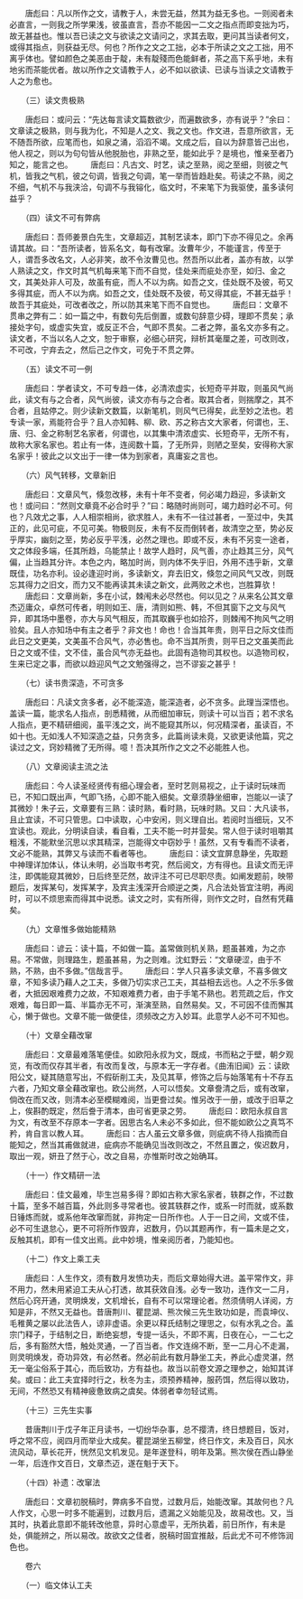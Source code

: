 <!-- { "loadSidebar": true } -->
　　唐彪曰：凡以所作之文，请教于人，未尝无益，然其为益无多也。一则阅者未必直言，一则我之所学果浅，彼虽直言，吾亦不能因一二文之指点而即变拙为巧，故无甚益也。惟以吾已读之文与欲读之文请问之，求其去取，更问其当读者何文，或得其指点，则获益无尽。何也？所作之文之工拙，必本于所读之文之工拙，用不离乎体也。譬如颜色之美恶由于靛，未有靛殘而色能鲜者，茶之高下系乎地，未有地劣而茶能优者。故以所作之文请教于人，必不如以欲读、已读与当读之文请教于人之为愈也。

　　（三）读文贵极熟

　　唐彪曰：或问云：“先达每言读文篇数欲少，而遍数欲多，亦有说乎？”余曰：文章读之极熟，则与我为化，不知是人之文、我之文也。作文进，吾意所欲言，无不随吾所欲，应笔而也，如泉之涌，滔滔不竭。文成之后，自以为辞意皆己出也，他人视之，则以为句句皆从他脱胎也，非熟之至，能如此乎？是境也，惟亲至者乃知之，能言之也。
　　唐彪曰：凡古文、时艺，读之至熟，阅之至细，则彼之气机，皆我之气机，彼之句调，皆我之句调，笔一举而皆趋赴矣。苟读之不熟，阅之不细，气机不与我浃洽，句调不与我镕化，临文时，不来笔下为我驱使，虽多读何益乎？

　　（四）读文不可有弊病

　　唐彪曰：吾师姜景白先生，文章超迈，其制艺读本，即门下亦不得见之。余再请其故。曰：“吾所读者，皆系名文，每有改窜。汝曹年少，不能谨言，传至于人，谓吾多改名文，人必非笑，故不令汝曹见也。然吾所以此者，盖亦有故，以学人熟读之文，作文时其气机每来笔下而不自觉，佳处来而疵处亦至，如归、金之文，其美处非人可及，故虽有疵，而人不以为病。如吾之文，佳处既不及彼，苟又多得其疵，而人不以为病。如吾之文，佳处既不及彼，苟又得其疵，不甚无益乎！故吾于其疵处，可改者改之，所以防其来笔下而不自觉也。
　　唐彪曰：文章不贯串之弊有二：如一篇之中，有数句先后倒置，或数句辞意少碍，理即不贯矣；承接处字句，或虚实失宜，或反正不合，气即不贯矣。二者之弊，虽名文亦多有之。读文者，不当以名人之文，恕于审察，必细心研究，辩析其毫厘之差，可改则改，不可改，宁弃去之，然后己之作文，可免于不贯之弊。

　　（五）读文不可一例

　　唐彪曰：学者读文，不可专趋一体，必清浓虚实，长短奇平并取，则虽风气尚此，读文有与之合者，风气尚彼，读文亦有与之合者。取其合者，则揣摩之，其不合者，且姑停之。则少读新文数篇，以新笔机，则风气已得矣，此至妙之法也。若专读一家，焉能符合乎？且人亦知韩、柳、欧、苏之称古文大家者，何谓也，王、唐、归、金之称制艺名家者，何谓也，以其集中清浓虚实、长短奇平，无所不有，故称大家名家也。若止有一体，连阅数十篇，了无所异，则陋之至矣，安得称大家名家乎！彼此之以文出于一律一体为到家者，真庸妄之言也。

　　（六）风气转移，文章新旧

　　唐彪曰：文章风气，倏忽改移，未有十年不变者，何必竭力趋迎，多读新文也！或问曰：“然则文章竟不必合时乎？”曰：略随时尚则可，竭力趋时必不可。何也？凡效尤之事，人人相崇相尚，欲求胜人，未有不一往过甚者，一至过中，失其正的，此见可疵，不见可美。物极则反，未有不反而倒转者，故清空之至，势必反乎厚实，幽刻之至，势必反乎平浅，必然之理也。即或不反，未有不另变一途者，文之体段多端，任其所趋，乌能禁止！故学人趋时，风气善，亦止趋其三分，风气偏，止当趋其分许。本色之内，略加时尚，则内体不失乎旧，外用不违乎新，文章既佳，功名亦利。设必逢迎时尚，多读新文，弃去旧文，倏忽之间风气又改，则既忘其得力之旧文，而力又不能再读其未读之新文，此两败之术也，岂胜算欤！
　　唐彪曰：文章尚新，多在小试，棘闱未必尽然也。何以见之？从来名公其文章杰迈庸众，卓然可传者，明则如王、唐，清则如熊、韩，不但其窗下之文与风气异，即其场中墨卷，亦大与风气相反，而其取巍乎也如拾芥，则棘闱不拘风气之明验矣。且人亦知场中有主之者乎？非文也！命也！合当其年贵，则平日之际文佳而此日之文更美，文美虽不合风气，亦必售也。命不当其所贵，则平日之文虽美而此日之文或不佳，文不佳，虽合风气亦无益也。此固有造物司其权也。以造物司权，生来已定之事，而欲以趋迎风气之文勉强得之，岂不谬妄之甚乎！

　　（七）读书贵深造，不可贪多

　　唐彪曰：凡读文贪多者，必不能深造，能深造者，必不贪多。此理当深悟也。盖读一篇，能求名人指点，剖悉精微，从而细加审玩，则读十可以当百；若不求名人指点，更不精研细阅，虽平浅之文，尚不能窥其所以，何况精深者，虽读百，不如十也。无如浅人不知深造之益，只务贪多，此篇尚读未竟，又欲更读他篇，究之读过之文，窍妙精微了无所得。噫！吾决其所作之文之不必能胜人也。

　　（八）文章阅读主流之法

　　唐彪曰：今人读圣经贤传有细心理会者，至时艺则易视之，止于读时玩味而已，不知口既出声，气即飞扬，心即不能入细矣。文章须静坐细审，岂能以一读了其微妙！朱子云，文章要有三熟：读时熟，看时熟，玩味时熟。又曰：大凡读书，且止宜读，不可只管思。口中读取，心中安闲，则义理自出。若阅时当细玩，又不宜读也。观此，分明读自读，看自看，工夫不能一时并营矣。常人但于读时咀嚼其粗浅，不能默坐沉思以求其精深，岂能得文中窃妙乎！虽然，又有专看而不读者，文必不能熟，其弊又与读而不看者等也。
　　唐彪曰：读文宜屏息静坐，先取题中神理详加体认，体认未明，必当取书考究，然后阅文，方有得也。且读文而无评注，即偶能窥其微妙，日后终至茫然，故评注不可已尽职尽责。如阐发题前，映带题后，发挥某句，发挥某字，及宾主浅深开合顺逆之类，凡合法处皆宜注明，再阅时，可以不烦思索而得其中说悉。读文之时，实有所得，则作文之时，自然有凭藉矣。

　　（九）文章惟多做始能精熟

　　唐彪曰：谚云：读十篇，不如做一篇。盖常做则机关熟，题虽甚难，为之亦易。不常做，则理路生，题虽甚易，为之则难。沈虹野云：“文章硬涩，由于不熟，不熟，由不多做。”信哉言乎。
　　唐彪曰：学人只喜多读文章，不喜多做文章，不知多读乃藉人之工夫，多做乃切实求己工夫，其益相去远也。人之不乐多做者，大抵因艰难费力之故，不知艰难费力者，由于手笔不熟也。若荒疏之后，作文艰难，每日即一篇、半篇亦无不可，渐演至熟，自然易矣。又，不可因不佳而懈其心，懒于做也。文章不能一做便佳，须频改之方入妙耳。此意学人必不可不知也。

　　（十）文章全藉改窜

　　唐彪曰：文章最难落笔便佳。如欧阳永叔为文，既成，书而粘之于壁，朝夕观览，有改而仅存其半者，有改而复改，与原本无一字存者。《曲洧旧闻》云：读欧阳公文，疑其随意写出，不假斫削工夫，及见其草，修饰之后与始落笔有十不存五六者，乃知文章全藉改窜也。欧公尚然，人可以悟矣。文章誊清之后，或有改窜，倘改在而又改，则清本必至模糊难阅，当更誊过矣。惟另改于一册，或改于旧草之上，俟斟酌既定，然后誊于清本，由可省更录之劳。
　　唐彪曰：欧阳永叔自言为文，有改至不存原本一字者。因思古名人未必不多如此，但不能如欧公之真笃不矜，肯自言以教人耳。
　　唐彪曰：古人虽云文章多做，则疵病不待人指摘而自能知之，然当其甫做就进，疵病亦不能确见当改则改之，不然且置之，俟迟数月，取出一观，妍丑了然于心，改之自易，亦惟斯时改之始确耳。

　　（十一）作文精研一法

　　唐彪曰：佳文最难，毕生岂易多得？即如古称大家名家者，轶群之作，不过数十篇，至多不越百篇，外此则多寻常者也。彼其轶群之作，或系一时而就，或系数日锤炼而就，或系他年改窜而就，非拘定一日所作也。人于一日之间，文或不佳，必不可生退怠心，更不可将所作毁弃，迟数月，仍以其题再作，有一篇未是之文，反触其机，即有一佳文出焉。此中妙境，惟亲阅历者，乃能知也。

　　（十二）作文上乘工夫

　　唐彪曰：人生作文，须有数月发愤功夫，而后文章始得大进。盖平常作文，非不用力，然未用紧迫工夫从心打透，故其获效自浅。必专一致功，连作文一二月，然后心窍开通，灵明焕发，文机增长，自有不可以常理论者。然须倩明人详阅，方知是非，不然又无益也。昔唐荆川、瞿昆湖、熊次候三先生致功如是，而袁坤仪、毛稚黄之屡以此法告人，谅非虚语。余更以释氏结制之理思之，似有水乳之合。盖宗门释子，于结制之日，断绝妄想，专提一话头，不即不离，日夜在心，一二七之后，多有豁然大悟，触处灵通，一了百当者。作文连绵不断，至一二月心不走漏，则灵明焕发，奇功异效，有必然者。然必前此有数月静坐工夫，养此心虚灵湛，然无一毫尘俗系于其心，而后致功，方有益也。故当以前卷文源之理参之，始知其详矣。或曰：此工夫宜择时行之，秋冬为主，须预养精神，服药饵，然后得以致功，无间，不然恐又有精神疲惫致病之虞矣。体弱者幸勿轻试焉。

　　（十三）三先生实事

　　昔唐荆川于戊子年正月读书，一切纷华杂事，总不撄清，终日想题目，饭对，呼之常不应，阅四月而举业大成矣。瞿昆湖坐五柳堂，终日作文，未及百日，风水流风动，草长花开，恍然见文机发见。是年遂登科，明年及第。熊次侯在西山静坐一年，后连作文百日，文章杰迈，遂在魁于天下。

　　（十四）补遗：改窜法

　　唐彪曰：文章初脱稿时，弊病多不自觉，过数月后，始能改窜。其故何也？凡人作文，心思一时多不能遍到，过数月后，遗漏之义始能见及，故易改也。又，当其时，执着此意即不能转改他意，异时心意虚平，无所执着，前日所作，有未是处，俱能辨之，所以易改。故欲文之佳者，脱稿时固宜推敲，后此尤不可不修饰润色也。

　　卷六

　　（一）临文体认工夫

